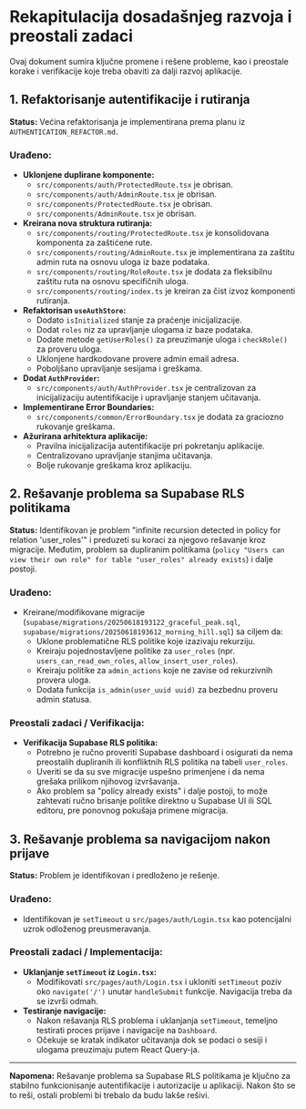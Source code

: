 # Rekapitulacija dosadašnjeg razvoja i preostali zadaci

Ovaj dokument sumira ključne promene i rešene probleme, kao i preostale korake i verifikacije koje treba obaviti za dalji razvoj aplikacije.

## 1. Refaktorisanje autentifikacije i rutiranja

**Status:** Većina refaktorisanja je implementirana prema planu iz `AUTHENTICATION_REFACTOR.md`.

### Urađeno:
-   **Uklonjene duplirane komponente:**
    -   `src/components/auth/ProtectedRoute.tsx` je obrisan.
    -   `src/components/auth/AdminRoute.tsx` je obrisan.
    -   `src/components/ProtectedRoute.tsx` je obrisan.
    -   `src/components/AdminRoute.tsx` je obrisan.
-   **Kreirana nova struktura rutiranja:**
    -   `src/components/routing/ProtectedRoute.tsx` je konsolidovana komponenta za zaštićene rute.
    -   `src/components/routing/AdminRoute.tsx` je implementirana za zaštitu admin ruta na osnovu uloga iz baze podataka.
    -   `src/components/routing/RoleRoute.tsx` je dodata za fleksibilnu zaštitu ruta na osnovu specifičnih uloga.
    -   `src/components/routing/index.ts` je kreiran za čist izvoz komponenti rutiranja.
-   **Refaktorisan `useAuthStore`:**
    -   Dodato `isInitialized` stanje za praćenje inicijalizacije.
    -   Dodat `roles` niz za upravljanje ulogama iz baze podataka.
    -   Dodate metode `getUserRoles()` za preuzimanje uloga i `checkRole()` za proveru uloga.
    -   Uklonjene hardkodovane provere admin email adresa.
    -   Poboljšano upravljanje sesijama i greškama.
-   **Dodat `AuthProvider`:**
    -   `src/components/auth/AuthProvider.tsx` je centralizovan za inicijalizaciju autentifikacije i upravljanje stanjem učitavanja.
-   **Implementirane Error Boundaries:**
    -   `src/components/common/ErrorBoundary.tsx` je dodata za graciozno rukovanje greškama.
-   **Ažurirana arhitektura aplikacije:**
    -   Pravilna inicijalizacija autentifikacije pri pokretanju aplikacije.
    -   Centralizovano upravljanje stanjima učitavanja.
    -   Bolje rukovanje greškama kroz aplikaciju.

## 2. Rešavanje problema sa Supabase RLS politikama

**Status:** Identifikovan je problem "infinite recursion detected in policy for relation 'user_roles'" i preduzeti su koraci za njegovo rešavanje kroz migracije. Međutim, problem sa dupliranim politikama (`policy "Users can view their own role" for table "user_roles" already exists`) i dalje postoji.

### Urađeno:
-   Kreirane/modifikovane migracije (`supabase/migrations/20250618193122_graceful_peak.sql`, `supabase/migrations/20250618193612_morning_hill.sql`) sa ciljem da:
    -   Uklone problematične RLS politike koje izazivaju rekurziju.
    -   Kreiraju pojednostavljene politike za `user_roles` (npr. `users_can_read_own_roles`, `allow_insert_user_roles`).
    -   Kreiraju politike za `admin_actions` koje ne zavise od rekurzivnih provera uloga.
    -   Dodata funkcija `is_admin(user_uuid uuid)` za bezbednu proveru admin statusa.

### Preostali zadaci / Verifikacija:
-   **Verifikacija Supabase RLS politika:**
    -   Potrebno je ručno proveriti Supabase dashboard i osigurati da nema preostalih dupliranih ili konfliktnih RLS politika na tabeli `user_roles`.
    -   Uveriti se da su sve migracije uspešno primenjene i da nema grešaka prilikom njihovog izvršavanja.
    -   Ako problem sa "policy already exists" i dalje postoji, to može zahtevati ručno brisanje politike direktno u Supabase UI ili SQL editoru, pre ponovnog pokušaja primene migracija.

## 3. Rešavanje problema sa navigacijom nakon prijave

**Status:** Problem je identifikovan i predloženo je rešenje.

### Urađeno:
-   Identifikovan je `setTimeout` u `src/pages/auth/Login.tsx` kao potencijalni uzrok odloženog preusmeravanja.

### Preostali zadaci / Implementacija:
-   **Uklanjanje `setTimeout` iz `Login.tsx`:**
    -   Modifikovati `src/pages/auth/Login.tsx` i ukloniti `setTimeout` poziv oko `navigate('/')` unutar `handleSubmit` funkcije. Navigacija treba da se izvrši odmah.
-   **Testiranje navigacije:**
    -   Nakon rešavanja RLS problema i uklanjanja `setTimeout`, temeljno testirati proces prijave i navigacije na `Dashboard`.
    -   Očekuje se kratak indikator učitavanja dok se podaci o sesiji i ulogama preuzimaju putem React Query-ja.

---

**Napomena:** Rešavanje problema sa Supabase RLS politikama je ključno za stabilno funkcionisanje autentifikacije i autorizacije u aplikaciji. Nakon što se to reši, ostali problemi bi trebalo da budu lakše rešivi.
